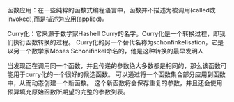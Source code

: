 函数应用：在一些纯粹的函数式编程语言中，函数并不描述为被调用(called或invoked),而是描述为应用(applied)。

Curry化：它来源于数学家Hashell Curry的名字。Curry化是一个转换过程，即我们执行函数转换的过程。
Curry化的另一个替代名称为schonfinkelisation，它是以另一个数学家Moses Schonifinkel命名的，他是这种转换的最早发明人


当发现正在调用同一个函数，并且传递的参数绝大多数都是相同的，那么该函数可能用于curry化的一个很好的候选函数。
可以通过将一个函数集合部分应用到函数中，从而动态创建一个新函数。
这个新函数将会保存重复的参数，并且还会使用预算填充原始函数所期望的完整的参数列表。